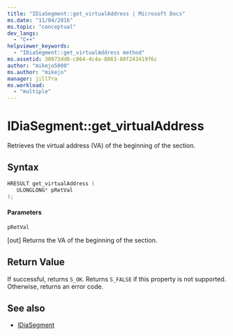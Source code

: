 ```yaml
---
title: "IDiaSegment::get_virtualAddress | Microsoft Docs"
ms.date: "11/04/2016"
ms.topic: "conceptual"
dev_langs:
  - "C++"
helpviewer_keywords:
  - "IDiaSegment::get_virtualAddress method"
ms.assetid: 30073dd0-c864-4c4a-8863-80f243419f6c
author: "mikejo5000"
ms.author: "mikejo"
manager: jillfra
ms.workload:
  - "multiple"
---
```

# IDiaSegment::get_virtualAddress
Retrieves the virtual address (VA) of the beginning of the section.

## Syntax

```C++
HRESULT get_virtualAddress ( 
   ULONGLONG* pRetVal
);
```

#### Parameters
 `pRetVal`

[out] Returns the VA of the beginning of the section.

## Return Value
 If successful, returns `S_OK`. Returns `S_FALSE` if this property is not supported. Otherwise, returns an error code.

## See also
- [IDiaSegment](../../debugger/debug-interface-access/idiasegment.md)